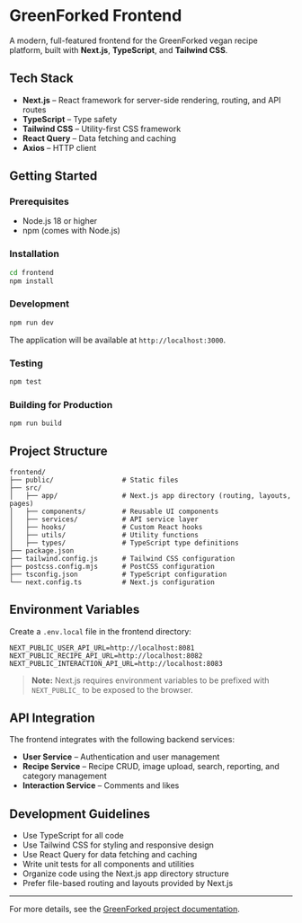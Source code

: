 # GreenForked Frontend

A modern, full-featured frontend for the GreenForked vegan recipe platform, built with **Next.js**, **TypeScript**, and **Tailwind CSS**.

## Tech Stack

- **Next.js** – React framework for server-side rendering, routing, and API routes
- **TypeScript** – Type safety
- **Tailwind CSS** – Utility-first CSS framework
- **React Query** – Data fetching and caching
- **Axios** – HTTP client

## Getting Started

### Prerequisites
- Node.js 18 or higher
- npm (comes with Node.js)

### Installation

```bash
cd frontend
npm install
```

### Development

```bash
npm run dev
```

The application will be available at `http://localhost:3000`.

### Testing

```bash
npm test
```

### Building for Production

```bash
npm run build
```

## Project Structure

```
frontend/
├── public/                 # Static files
├── src/
│   ├── app/                # Next.js app directory (routing, layouts, pages)
│   ├── components/         # Reusable UI components
│   ├── services/           # API service layer
│   ├── hooks/              # Custom React hooks
│   ├── utils/              # Utility functions
│   ├── types/              # TypeScript type definitions
├── package.json
├── tailwind.config.js      # Tailwind CSS configuration
├── postcss.config.mjs      # PostCSS configuration
├── tsconfig.json           # TypeScript configuration
└── next.config.ts          # Next.js configuration
```

## Environment Variables

Create a `.env.local` file in the frontend directory:

```env
NEXT_PUBLIC_USER_API_URL=http://localhost:8081
NEXT_PUBLIC_RECIPE_API_URL=http://localhost:8082
NEXT_PUBLIC_INTERACTION_API_URL=http://localhost:8083
```

> **Note:** Next.js requires environment variables to be prefixed with `NEXT_PUBLIC_` to be exposed to the browser.

## API Integration

The frontend integrates with the following backend services:

- **User Service** – Authentication and user management
- **Recipe Service** – Recipe CRUD, image upload, search, reporting, and category management
- **Interaction Service** – Comments and likes

## Development Guidelines

- Use TypeScript for all code
- Use Tailwind CSS for styling and responsive design
- Use React Query for data fetching and caching
- Write unit tests for all components and utilities
- Organize code using the Next.js app directory structure
- Prefer file-based routing and layouts provided by Next.js

---

For more details, see the [GreenForked project documentation](../README.md). 